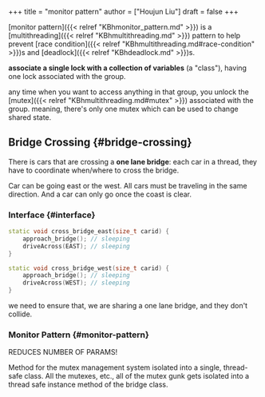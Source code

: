 +++
title = "monitor pattern"
author = ["Houjun Liu"]
draft = false
+++

[monitor pattern]({{< relref "KBhmonitor_pattern.md" >}}) is a [multithreading]({{< relref "KBhmultithreading.md" >}}) pattern to help prevent [race condition]({{< relref "KBhmultithreading.md#race-condition" >}})s and [deadlock]({{< relref "KBhdeadlock.md" >}})s.

**associate a single lock with a collection of variables** (a "class"), having one lock associated with the group.

any time when you want to access anything in that group, you unlock the [mutex]({{< relref "KBhmultithreading.md#mutex" >}}) associated with the group. meaning, there's only one mutex which can be used to change shared state.


## Bridge Crossing {#bridge-crossing}

There is cars that are crossing a **one lane bridge**: each car in a thread, they have to coordinate when/where to cross the bridge.

Car can be going east or the west. All cars must be traveling in the same direction. And a car can only go once the coast is clear.


### Interface {#interface}

```c++
static void cross_bridge_east(size_t carid) {
    approach_bridge(); // sleeping
    driveAcross(EAST); // sleeping
}

static void cross_bridge_west(size_t carid) {
    approach_bridge(); // sleeping
    driveAcross(WEST); // sleeping
}
```

we need to ensure that, we are sharing a one lane bridge, and they don't collide.


### Monitor Pattern {#monitor-pattern}

REDUCES NUMBER OF PARAMS!

Method for the mutex management system isolated into a single, thread-safe class. All the mutexes, etc., all of the mutex gunk gets isolated into a thread safe instance method of the bridge class.
